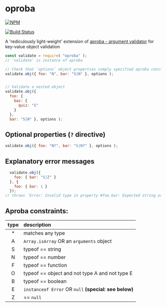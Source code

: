# oproba
[![NPM](https://nodei.co/npm/oproba.png)](https://nodei.co/npm/oproba/)

[![Build Status](https://travis-ci.org/dsheiko/oproba.png)](https://travis-ci.org/dsheiko/oproba)

A 'rediculously light-weight' extension of [aproba - argument validator](https://github.com/iarna/aproba) for key-value object validation

```js
const validate = require( "oproba" );
// 'validate' is instance of aproba

// Check that `options` object properties comply specified aproba constraints
validate.obj({ foo: "N", bar: "S|N" }, options );


// Validate a nested object
validate.obj({
  foo: {
    baz: {
      quiz: "S"
    }
  },
  bar: "S|N" }, options );
```

## Optional properties (`?` directive)
```js
validate.obj({ foo: "N?", bar: "S|N?" }, options );
```

## Explanatory error messages
```js
  validate.obj({
    foo: { bar: "S|Z" }
  }, {
    foo: { bar: 1 }
  });
// throws `Error: Invalid type in property #foo.bar: Expected string or null but got number`
```

## Aproba constraints:

| type | description
| :--: | :----------
| *    | matches any type
| A    | `Array.isArray` OR an `arguments` object
| S    | typeof == string
| N    | typeof == number
| F    | typeof == function
| O    | typeof == object and not type A and not type E
| B    | typeof == boolean
| E    | `instanceof Error` OR `null` **(special: see below)**
| Z    | == `null`
